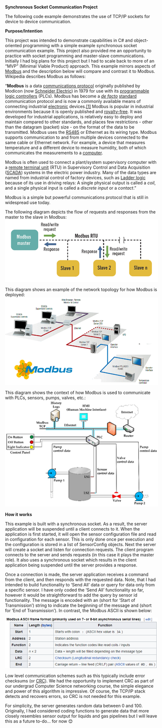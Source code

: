 **Synchronous Socket Communication Project**

The following code example demonstrates the use of TCP/IP sockets for device to device communication.

**Purpose/Intention**

This project was intended to demonstrate capabilities in C# and object-oriented programming with a simple example synchronous socket communication example. This project also provided me an opportunity to practice with socket programming and master-slave communications. Initially I had big plans for this project but I had to scale back to more of an “MVP” (Minimal Viable Product) approach. This example mirrors aspects of [Modbus](https://product-help.schneider-electric.com/ED/ES_Power/NT-NW_Modbus_IEC_Guide/EDMS/DOCA0054EN/DOCA0054xx/Master_NS_Modbus_Protocol/Master_NS_Modbus_Protocol-2.htm) and the description below will compare and contrast it to Modbus. Wikipedia describes Modbus as follows:

“**Modbus** is a data [communications protocol](https://en.wikipedia.org/wiki/Communications_protocol "Communications protocol") originally published by Modicon (now [Schneider Electric](https://en.wikipedia.org/wiki/Schneider_Electric "Schneider Electric")) in 1979 for use with its [programmable logic controllers](https://en.wikipedia.org/wiki/Programmable_logic_controller "Programmable logic controller") (PLCs). Modbus has become a _[de facto](https://en.wikipedia.org/wiki/De_facto "De facto")_ [standard](https://en.wikipedia.org/wiki/Standardization "Standardization") communication protocol and is now a commonly available means of connecting industrial [electronic](https://en.wikipedia.org/wiki/Electronics "Electronics") devices.[[1]](https://en.wikipedia.org/wiki/Modbus#cite_note-Drury2009-1) Modbus is popular in industrial environments because it is openly published and [royalty-free](https://en.wikipedia.org/wiki/Royalty-free "Royalty-free"). It was developed for industrial applications, is relatively easy to deploy and maintain compared to other standards, and places few restrictions - other than the datagram (packet) size - on the format of the data to be transmitted. Modbus uses the [RS485](https://en.wikipedia.org/wiki/RS-485 "RS-485") or Ethernet as its wiring type. Modbus supports communication to and from multiple devices connected to the same cable or Ethernet network. For example, a device that measures temperature and a different device to measure humidity, both of which communicates the measurements to a [computer](https://en.wikipedia.org/wiki/Computer "Computer").

Modbus is often used to connect a plant/system supervisory computer with a [remote terminal unit](https://en.wikipedia.org/wiki/Remote_terminal_unit "Remote terminal unit") (RTU) in Supervisory Control and Data Acquisition ([SCADA](https://en.wikipedia.org/wiki/SCADA)) systems in the electric power industry. Many of the data types are named from industrial control of factory devices, such as [Ladder logic](https://en.wikipedia.org/wiki/Ladder_logic "Ladder logic") because of its use in driving relays: A single physical output is called a _coil_, and a single physical input is called a _discrete input_ or a _contact_.”

Modbus is a simple but powerful communications protocol that is still in widespread use today.

The following diagram depicts the flow of requests and responses from the master to the slave in Modbus:
![enter image description here](./images/image1.png)

This diagram shows an example of the network topology for how Modbus is deployed:
![enter image description here](./images/image2.png)

This diagram shows the context of how Modbus is used to communicate with PLCs, sensors, pumps, valves, etc.:
![enter image description here](./images/image3.png)



**How it works**

This example is built with a synchronous socket. As a result, the server application will be suspended until a client connects to it. When the application is first started, it will open the sensor configuration file and read in configuration for each sensor. This is only done once per execution and the configuration is stored in a list of SensorConfig objects. Next the server will create a socket and listen for connection requests. The client program connects to the server and sends requests (in this case it plays the master role). It also uses a synchronous socket which results in the client application being suspended until the server provides a response.

Once a connection is made, the server application receives a command from the client, and then responds with the requested data. Note, that I had intended to build functionality to ‘Send All’ data or query for data only from a specific sensor. I have only coded the ‘Send All’ functionality so far, however it would be straightforward to add the query by sensor id functionality. The message is encoded with an <SOT> (short for ‘Start of Transmission’) string to indicate the beginning of the message and <EOT> (short for ‘End of Transmission’). In contrast, the Modbus ASCII is shown below:
  
![enter image description here](./images/image4.PNG)

Low level communication schemes such as this typically include error checksums (or [CRC](https://en.wikipedia.org/wiki/Cyclic_redundancy_check)). We had the opportunity to implement CRC as part of our undergrad Computer Science networking course, the simple elegance and power of this algorithm is impressive. Of course, the TCP/IP stack detects and recovers errors, so CRC is not needed for this example.

For simplicity, the server generates random data between 0 and 100. Originally, I had considered coding functions to generate data that more closely resembles sensor output for liquids and gas pipelines but I will leave this as a future to-do… for now 😊
